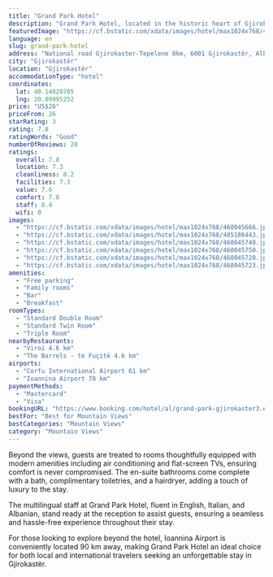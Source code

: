 ```yaml
---
title: "Grand Park Hotel"
description: "Grand Park Hotel, located in the historic heart of Gjirokastër, offers a unique stay with its charming bar and rooms boasting balconies that overlook lush gardens."
featuredImage: "https://cf.bstatic.com/xdata/images/hotel/max1024x768/460045666.jpg?k=adb9276e86d46317d4e4e0eee20f06b609d4f6c07d4af6c9d6774ffe94dd38f6&o=&hp=1"
language: en
slug: grand-park-hotel
address: "National road Gjirokaster-Tepelene 8km, 6001 Gjirokastër, Albania"
city: "Gjirokastër"
location: "Gjirokastër"
accommodationType: "hotel"
coordinates:
  lat: 40.14020785
  lng: 20.09995252
price: "US$26"
priceFrom: 26
starRating: 3
rating: 7.8
ratingWords: "Good"
numberOfReviews: 28
ratings:
  overall: 7.8
  location: 7.3
  cleanliness: 8.2
  facilities: 7.3
  value: 7.6
  comfort: 7.8
  staff: 8.4
  wifi: 0
images:
  - "https://cf.bstatic.com/xdata/images/hotel/max1024x768/460045666.jpg?k=adb9276e86d46317d4e4e0eee20f06b609d4f6c07d4af6c9d6774ffe94dd38f6&o=&hp=1"
  - "https://cf.bstatic.com/xdata/images/hotel/max1024x768/485186443.jpg?k=3708d455a2761554c7b2282fbc309142626eb2a7835ba10c84fadbe28369ef52&o=&hp=1"
  - "https://cf.bstatic.com/xdata/images/hotel/max1024x768/460045740.jpg?k=aed2350a779bd7539d783d2d342a7b16ad415ab073245146492e5d8aad994df4&o=&hp=1"
  - "https://cf.bstatic.com/xdata/images/hotel/max1024x768/460045750.jpg?k=3917ba49ecfea77ed79e5e6820a4360f81c97b42ef863f0f978bb0d4a1c7e709&o=&hp=1"
  - "https://cf.bstatic.com/xdata/images/hotel/max1024x768/460045728.jpg?k=ecdb334264c4b2023def44510b9415261a4449e4fc7bfdbd43db272e91891b59&o=&hp=1"
  - "https://cf.bstatic.com/xdata/images/hotel/max1024x768/460045723.jpg?k=79af1bfb2463b5035cfb791089376850e7d587631705bca7b779892d35646528&o=&hp=1"
amenities:
  - "Free parking"
  - "Family rooms"
  - "Bar"
  - "Breakfast"
roomTypes:
  - "Standard Double Room"
  - "Standard Twin Room"
  - "Triple Room"
nearbyRestaurants:
  - "Viroi 4.6 km"
  - "The Barrels - te Fuçitë 4.6 km"
airports:
  - "Corfu International Airport 61 km"
  - "Ioannina Airport 78 km"
paymentMethods:
  - "Mastercard"
  - "Visa"
bookingURL: "https://www.booking.com/hotel/al/grand-park-gjirokaster3.en-gb.html?aid=8035640"
bestFor: "Best for Mountain Views"
bestCategories: "Mountain Views"
category: "Mountain Views"
---
```


Beyond the views, guests are treated to rooms thoughtfully equipped with modern amenities including air conditioning and flat-screen TVs, ensuring comfort is never compromised. The en-suite bathrooms come complete with a bath, complimentary toiletries, and a hairdryer, adding a touch of luxury to the stay.

The multilingual staff at Grand Park Hotel, fluent in English, Italian, and Albanian, stand ready at the reception to assist guests, ensuring a seamless and hassle-free experience throughout their stay.

For those looking to explore beyond the hotel, Ioannina Airport is conveniently located 90 km away, making Grand Park Hotel an ideal choice for both local and international travelers seeking an unforgettable stay in Gjirokastër.